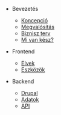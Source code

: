 * Bevezetés
  
    * [Koncepció](/koncepcio.md "Koncepció - MOH Dokumentáció")
    * [Megvalósítás](/megvalositas.md "Megvalósítás - MOH Dokumentáció")
    * [Biznisz terv](/biznisz.md "Biznisz terv - MOH Dokumentáció")
	* [Mi van kész?](/mivankesz.md "Mi van kész? - MOH Dokumentáció")
  
* Frontend

    * [Elvek](/elvek.md "Elveink - MOH Dokumentáció")
    * [Eszközök](/eszkozok.md "Eszközök - MOH Dokumentáció")

* Backend

    * [Drupal](/drupal.md "Drupal - MOH Dokumentáció")
    * [Adatok](/adat.md "Adatok - MOH Dokumentáció")
    * [API](https://documenter.getpostman.com/view/5139955/SzezaquL)
